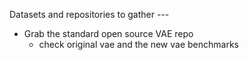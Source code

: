 Datasets and repositories to gather ---

* Grab the standard open source VAE repo
  * check original vae and the new vae benchmarks